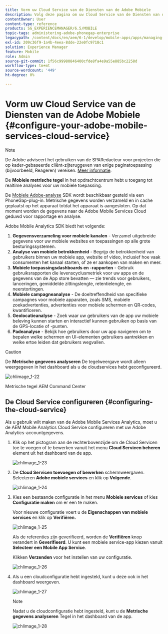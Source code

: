 ```yaml
---
title: Vorm uw Cloud Service van de Diensten van de Adobe Mobiele
description: Volg deze pagina om uw Cloud Service van de Diensten van de Adobe Mobiele te vormen.
contentOwner: User
content-type: reference
products: SG_EXPERIENCEMANAGER/6.5/MOBILE
topic-tags: administering-adobe-phonegap-enterprise
legacypath: /content/docs/en/aem/6-1/develop/mobile-apps/apps/managing-aem-mobile-apps/configure-your-adobe-phonegap-build-cloud-service1
exl-id: 209c36f9-1a4b-4eea-8dde-22e0fc9718c1
solution: Experience Manager
feature: Mobile
role: Admin
source-git-commit: 1f56c99980846400cfde8fa4e9a55e885bc2258d
workflow-type: tm+mt
source-wordcount: '449'
ht-degree: 0%

---
```


# Vorm uw Cloud Service van de Diensten van de Adobe Mobiele {#configure-your-adobe-mobile-services-cloud-service}

>[!NOTE]
>
>De Adobe adviseert het gebruiken van de SPARedacteur voor projecten die op kader-gebaseerde cliënt-zijteruggeven van enige paginatoepassing (bijvoorbeeld, Reageren) vereisen. [Meer informatie](/help/sites-developing/spa-overview.md).

De **Mobiele metrische tegel** in het opdrachtcentrum hebt u toegang tot realtime analyses voor uw mobiele toepassing.

De [Mobiele Adobe-analyse](https://www.adobe.com/ca/solutions/digital-analytics/mobile-web-apps-analytics.html) SDK wordt beschikbaar gesteld via een PhoneGap-plug-in. Metrische gegevens worden verzameld en in cache geplaatst op het apparaat totdat het apparaat is aangesloten. Op dat moment worden de gegevens naar de Adobe Mobile Services Cloud geduwd voor rapportage en analyse.

Adobe Mobile Analytics SDK biedt het volgende:

1. **Gegevensverzameling voor mobiele kanalen** - Verzamel uitgebreide gegevens voor uw mobiele websites en toepassingen op alle grote besturingssystemen.
1. **Analyse van mobiele betrokkenheid** - Begrijp de betrokkenheid van gebruikers binnen uw mobiele app, website of video, inclusief hoe vaak consumenten het kanaal starten, of ze er aankopen van maken en meer.
1. **Mobiele toepassingsdashboards en -rapporten** - Gebruik gebruiksrapporten die levenscyclusmetriek voor uw apps en de gegevens van de App store bevatten — zie trends voor gebruikers, lanceringen, gemiddelde zittingslengte, retentielengte, en neerstortingen.
1. **Mobiele campagneanalyse** - De doeltreffendheid van specifieke campagnes voor mobiele apparaten, zoals SMS, mobiele zoekadvertenties, advertenties voor mobiele schermen en QR-codes, kwantificeren.
1. **Geolocatieanalyse** - Zoek waar uw gebruikers van de app uw mobiele beleving kunnen starten en interactief kunnen gebruiken op basis van de GPS-locatie of -punten.
1. **Padeanalyse** - Bekijk hoe gebruikers door uw app navigeren om te bepalen welke schermen en UI-elementen gebruikers aantrekken en welke ertoe leiden dat gebruikers wegvallen.

>[!CAUTION]
>
>De **Metrische gegevens analyseren** De tegelweergave wordt alleen weergegeven in het dashboard als u de cloudservices hebt geconfigureerd.

![chlimage_1-22](assets/chlimage_1-22.png)

Metrische tegel AEM Command Center

## De Cloud Service configureren {#configuring-the-cloud-service}

Als u gebruik wilt maken van de Adobe Mobile Services Analytics, moet u de AEM Mobile Analytics Cloud Service configureren met uw Adobe Analytics-accountgegevens.

1. Klik op het pictogram aan de rechterbovenzijde om de Cloud Servicen toe te voegen of te bewerken vanuit het menu **Cloud Servicen beheren** element uit het dashboard van de app.

   ![chlimage_1-23](assets/chlimage_1-23.png)

1. De **Cloud Servicen toevoegen of bewerken** schermweergaven. Selecteren **Adobe mobiele services** en klik op **Volgende**.

   ![chlimage_1-24](assets/chlimage_1-24.png)

1. Kies een bestaande configuratie in het menu **Mobiele services** of kies **Configuratie maken** om er een te maken.

   Voor nieuwe configuratie voert u de **Eigenschappen van mobiele services** en klik op **Verifiëren.**

   ![chlimage_1-25](assets/chlimage_1-25.png)

   Als de referenties zijn geverifieerd, worden de **Verifiëren** knop verandert in **Geverifieerd**. U kunt een mobiele service-app kiezen vanuit **Selecteer een Mobile App Service**.

   Klikken **Verzenden** voor het instellen van uw configuratie.

   ![chlimage_1-26](assets/chlimage_1-26.png)

1. Als u een cloudconfiguratie hebt ingesteld, kunt u deze ook in het dashboard weergeven.

   ![chlimage_1-27](assets/chlimage_1-27.png)

   >[!NOTE]
   >
   >Nadat u de cloudconfiguratie hebt ingesteld, kunt u de **Metrische gegevens analyseren** Tegel in het dashboard van de app.

   ![chlimage_1-28](assets/chlimage_1-28.png)
